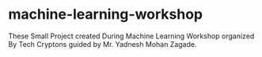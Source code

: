 # machine-learning-workshop
These Small Project created During Machine Learning Workshop organized By Tech Cryptons guided by Mr. Yadnesh Mohan Zagade.
